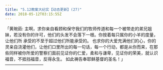 ```yaml
---
title: "5.12教案大纪实【动态更新】(27)"
date: 2018-05-12T03:15:55Z
---
```


「黄琬茹: 主啊，求你亲自看顾和保守我们的牧师传道和每一个被带走的弟兄姐妹，若没有你的许可，他们的头发不会落下一根。你按着每只属你的小羊的度量，让他们所
承受的不至于超过他们所能承受的。
也求你的大爱充满他们的心，你的灵亲自浇灌他们，让他们口里所出的每一句话，每一个行动，都是从你而来，在那些同样被你所爱的警察们面前见证你的仁爱，柔和与谦卑，见证你的荣美，就认识福音，不抵挡福音，反得永生。
如此祷告奉耶稣基督的圣名！」
—————————
